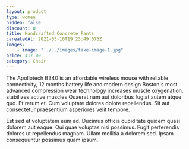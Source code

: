 ```yaml
---
layout: product
type: women
hidden: false
discount: 0
title: Handcrafted Concrete Pants
careatedAt: 2021-05-10T19:23:49.075Z
images:
    - image: "../../images/fake-image-1.jpg"
price: 417.00
category: Chair
---
```

The Apollotech B340 is an affordable wireless mouse with reliable connectivity, 12 months battery life and modern design
Boston's most advanced compression wear technology increases muscle oxygenation, stabilizes active muscles
Quaerat nam aut doloribus fugiat autem atque quo. Et rerum et. Cum voluptate dolores dolore repellendus. Sit aut consectetur praesentium asperiores velit tempore.
 Est sed et voluptatem eum ad. Ducimus officia cupiditate quidem quasi dolorem aut eaque. Qui quae voluptas nisi possimus. Fugit perferendis dolores ut repellendus magnam. Ullam mollitia a dolorem sed. Ipsam consequuntur possimus quam ipsum.
